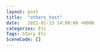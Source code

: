 ```yaml
---
layout: post
title:  "others_test"
date:   2022-01-13 14:00:00 +0000
categories: Etc
Tags: Story Etc
SceneCode: []
---
```

